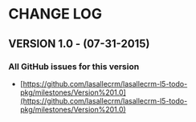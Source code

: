 # CHANGE LOG


## VERSION 1.0 - (07-31-2015)

### All GitHub issues for this version
* [https://github.com/lasallecrm/lasallecrm-l5-todo-pkg/milestones/Version%201.0](https://github.com/lasallecrm/lasallecrm-l5-todo-pkg/milestones/Version%201.0)







